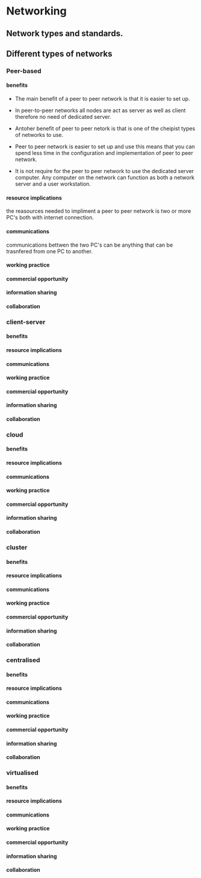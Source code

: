 # Networking

## Network types and standards.

## Different types of networks
 ### Peer-based
 #### benefits
 * The main benefit of a peer to peer network is that it is easier to set up.
 
 * In peer-to-peer networks all nodes are act as server as well as client therefore no need of dedicated server.
 
 * Antoher benefit of peer to peer netork is that is one of the cheipist types of networks to use.
 
 * Peer to peer network is easier to set up and use this means that you can spend less time in the configuration and implementation of peer to peer network.
 
* It is not require for the peer to peer network to use the dedicated server computer. Any computer on the network can function as both a network server and a user workstation.

 #### resource implications
 the reasources needed to impliment a peer to peer network is two or more PC's both with  internet connection.
 
 #### communications 
 communications bettwen the two PC's can  be anything that can be trasnfered from one PC to another.
 
 #### working practice 
 
 
 #### commercial opportunity 
 
 #### information sharing 
 
 #### collaboration
 
 ### client-server 
 
 #### benefits

 #### resource implications 
 
 #### communications 
 
 #### working practice 
 
 #### commercial opportunity 
 
 #### information sharing 
 
 #### collaboration
 
 ### cloud
 
  #### benefits

 #### resource implications 
 
 #### communications 
 
 #### working practice 
 
 #### commercial opportunity 
 
 #### information sharing 
 
 #### collaboration
 
 ### cluster
 
 #### benefits

 #### resource implications 
 
 #### communications 
 
 #### working practice 
 
 #### commercial opportunity 
 
 #### information sharing 
 
 #### collaboration
 
 ### centralised
 
  #### benefits

 #### resource implications 
 
 #### communications 
 
 #### working practice 
 
 #### commercial opportunity 
 
 #### information sharing 
 
 #### collaboration
 
 ### virtualised
 
  #### benefits

 #### resource implications 
 
 #### communications 
 
 #### working practice 
 
 #### commercial opportunity 
 
 #### information sharing 
 
 #### collaboration
